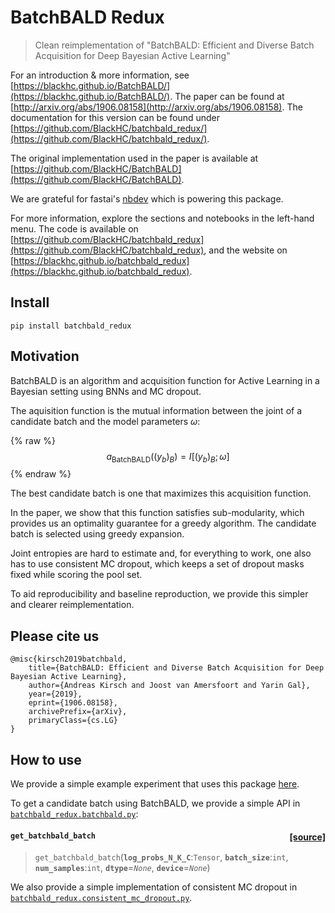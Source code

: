 # BatchBALD Redux
> Clean reimplementation of \"BatchBALD: Efficient and Diverse Batch Acquisition for Deep Bayesian Active Learning\"


For an introduction & more information, see [https://blackhc.github.io/BatchBALD/](https://blackhc.github.io/BatchBALD/). The paper can be found at [http://arxiv.org/abs/1906.08158](http://arxiv.org/abs/1906.08158). The documentation for this version can be found under [https://github.com/BlackHC/batchbald_redux/](https://github.com/BlackHC/batchbald_redux/).

The original implementation used in the paper is available at [https://github.com/BlackHC/BatchBALD](https://github.com/BlackHC/BatchBALD).

We are grateful for fastai's [nbdev](https://nbdev.fast.ai/) which is powering this package.

For more information, explore the sections and notebooks in the left-hand menu.
The code is available on [https://github.com/BlackHC/batchbald_redux](https://github.com/BlackHC/batchbald_redux),
and the website on [https://blackhc.github.io/batchbald_redux](https://blackhc.github.io/batchbald_redux).

## Install

`pip install batchbald_redux`

## Motivation

BatchBALD is an algorithm and acquisition function for Active Learning in a Bayesian setting using BNNs and MC dropout.

The aquisition function is the mutual information between the joint of a candidate batch and the model parameters $\omega$:

{% raw %}
$$a_{\text{BatchBALD}}((y_b)_B) = I[(y_b)_B;\omega]$$
{% endraw %}

The best candidate batch is one that maximizes this acquisition function.

In the paper, we show that this function satisfies sub-modularity, which provides us an optimality guarantee for a greedy algorithm. The candidate batch is selected using greedy expansion.

Joint entropies are hard to estimate and, for everything to work, one also has to use consistent MC dropout, which keeps a set of dropout masks fixed while scoring the pool set.

To aid reproducibility and baseline reproduction, we provide this simpler and clearer reimplementation.

## Please cite us

```
@misc{kirsch2019batchbald,
    title={BatchBALD: Efficient and Diverse Batch Acquisition for Deep Bayesian Active Learning},
    author={Andreas Kirsch and Joost van Amersfoort and Yarin Gal},
    year={2019},
    eprint={1906.08158},
    archivePrefix={arXiv},
    primaryClass={cs.LG}
}
```

## How to use

We provide a simple example experiment that uses this package [here](docs/example_experiment.html).

To get a candidate batch using BatchBALD, we provide a simple API in [`batchbald_redux.batchbald.py`](batchbald_redux/batchbald.py):


<h4 id="get_batchbald_batch" class="doc_header"><code>get_batchbald_batch</code><a href="https://github.com/blackhc/batchbald_redux/tree/master/batchbald_redux/batchbald.py#L67" class="source_link" style="float:right">[source]</a></h4>

> <code>get_batchbald_batch</code>(**`log_probs_N_K_C`**:`Tensor`, **`batch_size`**:`int`, **`num_samples`**:`int`, **`dtype`**=*`None`*, **`device`**=*`None`*)




We also provide a simple implementation of consistent MC dropout in [`batchbald_redux.consistent_mc_dropout.py`](batchbald_redux/consistent_mc_dropout.py).

